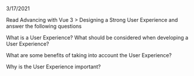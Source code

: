 3/17/2021

Read Advancing with Vue 3 > Designing a Strong User Experience and answer the following questions

What is a User Experience? What should be considered when developing a User Experience?

What are some benefits of taking into account the User Experience?

Why is the User Experience important?